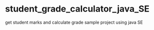 # student_grade_calculator_java_SE
get student marks and calculate grade sample project using java SE 
